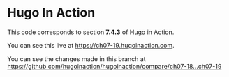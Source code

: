 Hugo In Action
===============

This code corresponds to section **7.4.3** of Hugo in Action.

You can see this live at https://ch07-19.hugoinaction.com.

You can see the changes made in this branch at https://github.com/hugoinaction/hugoinaction/compare/ch07-18...ch07-19

